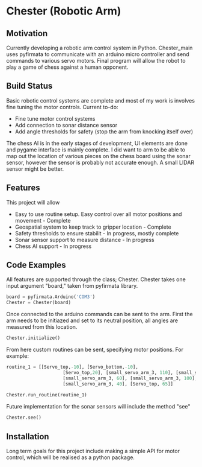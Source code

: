 # Chester (Robotic Arm) 

## Motivation
Currently developing a robotic arm control system in Python. Chester_main uses pyfirmata to communicate with an arduino micro controller and send commands to various servo motors. Final program will allow the robot to play a game of chess against a human opponent. 

## Build Status
Basic robotic control systems are complete and most of my work is involves fine tuning the motor controls. Current to-do: 
- Fine tune motor control systems 
- Add connection to sonar distance sensor
- Add angle thresholds for safety (stop the arm from knocking itself over) 

The chess AI is in the early stages of development, UI elements are done and pygame interface is mainly complete. I did want to arm to be able to map out the location of various pieces on the chess board using the sonar sensor, however the sensor is probably not accurate enough. A small LIDAR sensor might be better. 

## Features 
This project will allow 
- Easy to use routine setup. Easy control over all motor positions and movement - Complete
- Geospatial system to keep track to gripper location - Complete
- Safety thresholds to ensure stabilit - In progress, mostly complete 
- Sonar sensor support to measure distance - In progress 
- Chess AI support - In progress

## Code Examples 
All features are supported through the class; Chester. Chester takes one input argument "board," taken from pyfirmata library. 

```Python
board = pyfirmata.Arduino('COM3')
Chester = Chester(board)
```
Once connected to the arduino commands can be sent to the arm. First the arm needs to be initiazed and set to its neutral position, all angles are measured from this location. 

```Python
Chester.initialize()
```

From here custom routines can be sent, specifying motor positions. For example: 

```Python
routine_1 = [[Servo_top,-10], [Servo_bottom,-10],
                     [Servo_top,20], [small_servo_arm_3, 110], [small_servo_top, 90], [Servo_top, 50],
                     [small_servo_arm_3, 60], [small_servo_arm_3, 100], [small_servo_top, 0],
                     [small_servo_arm_3, 40], [Servo_top, 65]]
                     
Chester.run_routine(routine_1) 
```

Future implementation for the sonar sensors will include the method "see" 

```Python
Chester.see()
```
## Installation
Long term goals for this project include making a simple API for motor control, which will be realised as a python package. 


